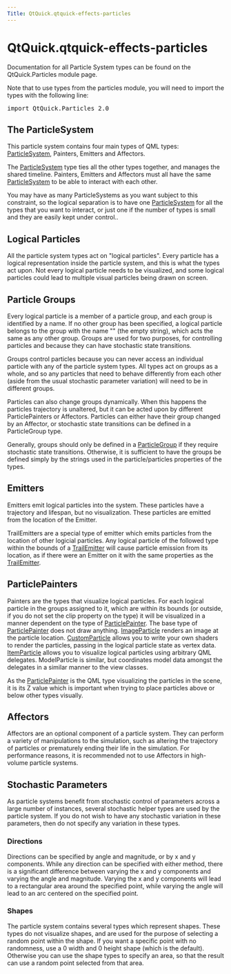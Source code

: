 ```yaml
---
Title: QtQuick.qtquick-effects-particles
---
```


# QtQuick.qtquick-effects-particles

<span class="subtitle"></span>
<!-- $$$qtquick-effects-particles.html-description -->
<p>Documentation for all Particle System types can be found on the QtQuick.Particles module page.</p>
<p>Note that to use types from the particles module, you will need to import the types with the following line:</p>
<pre class="cpp">import <span class="type">QtQuick</span><span class="operator">.</span>Particles <span class="number">2.0</span></pre>
<h2>The ParticleSystem</h2>
<p>This particle system contains four main types of QML types: <a href="QtQuick.Particles.ParticleSystem.md">ParticleSystem</a>, Painters, Emitters and Affectors.</p>
<p>The <a href="QtQuick.Particles.ParticleSystem.md">ParticleSystem</a> type ties all the other types together, and manages the shared timeline. Painters, Emitters and Affectors must all have the same <a href="QtQuick.Particles.ParticleSystem.md">ParticleSystem</a> to be able to interact with each other.</p>
<p>You may have as many ParticleSystems as you want subject to this constraint, so the logical separation is to have one <a href="QtQuick.Particles.ParticleSystem.md">ParticleSystem</a> for all the types that you want to interact, or just one if the number of types is small and they are easily kept under control..</p>
<h2>Logical Particles</h2>
<p>All the particle system types act on &quot;logical particles&quot;. Every particle has a logical representation inside the particle system, and this is what the types act upon. Not every logical particle needs to be visualized, and some logical particles could lead to multiple visual particles being drawn on screen.</p>
<h2>Particle Groups</h2>
<p>Every logical particle is a member of a particle group, and each group is identified by a name. If no other group has been specified, a logical particle belongs to the group with the name &quot;&quot; (the empty string), which acts the same as any other group. Groups are used for two purposes, for controlling particles and because they can have stochastic state transitions.</p>
<p>Groups control particles because you can never access an individual particle with any of the particle system types. All types act on groups as a whole, and so any particles that need to behave differently from each other (aside from the usual stochastic parameter variation) will need to be in different groups.</p>
<p>Particles can also change groups dynamically. When this happens the particles trajectory is unaltered, but it can be acted upon by different ParticlePainters or Affectors. Particles can either have their group changed by an Affector, or stochastic state transitions can be defined in a ParticleGroup type.</p>
<p>Generally, groups should only be defined in a <a href="QtQuick.Particles.ParticleGroup.md">ParticleGroup</a> if they require stochastic state transitions. Otherwise, it is sufficient to have the groups be defined simply by the strings used in the particle/particles properties of the types.</p>
<h2>Emitters</h2>
<p>Emitters emit logical particles into the system. These particles have a trajectory and lifespan, but no visualization. These particles are emitted from the location of the Emitter.</p>
<p>TrailEmitters are a special type of emitter which emits particles from the location of other logicial particles. Any logical particle of the followed type within the bounds of a <a href="QtQuick.Particles.TrailEmitter.md">TrailEmitter</a> will cause particle emission from its location, as if there were an Emitter on it with the same properties as the <a href="QtQuick.Particles.TrailEmitter.md">TrailEmitter</a>.</p>
<h2>ParticlePainters</h2>
<p>Painters are the types that visualize logical particles. For each logical particle in the groups assigned to it, which are within its bounds (or outside, if you do not set the clip property on the type) it will be visualized in a manner dependent on the type of <a href="QtQuick.Particles.ParticlePainter.md">ParticlePainter</a>. The base type of <a href="QtQuick.Particles.ParticlePainter.md">ParticlePainter</a> does not draw anything. <a href="QtQuick.Particles.ImageParticle.md">ImageParticle</a> renders an image at the particle location. <a href="QtQuick.Particles.CustomParticle.md">CustomParticle</a> allows you to write your own shaders to render the particles, passing in the logical particle state as vertex data. <a href="QtQuick.Particles.ItemParticle.md">ItemParticle</a> allows you to visualize logical particles using arbitrary QML delegates. ModelParticle is similar, but coordinates model data amongst the delegates in a similar manner to the view classes.</p>
<p>As the <a href="QtQuick.Particles.ParticlePainter.md">ParticlePainter</a> is the QML type visualizing the particles in the scene, it is its Z value which is important when trying to place particles above or below other types visually.</p>
<h2>Affectors</h2>
<p>Affectors are an optional component of a particle system. They can perform a variety of manipulations to the simulation, such as altering the trajectory of particles or prematurely ending their life in the simulation. For performance reasons, it is recommended not to use Affectors in high-volume particle systems.</p>
<h2>Stochastic Parameters</h2>
<p>As particle systems benefit from stochastic control of parameters across a large number of instances, several stochastic helper types are used by the particle system. If you do not wish to have any stochastic variation in these parameters, then do not specify any variation in these types.</p>
<h3>Directions</h3>
<p>Directions can be specified by angle and magnitude, or by x and y components. While any direction can be specified with either method, there is a significant difference between varying the x and y components and varying the angle and magnitude. Varying the x and y components will lead to a rectangular area around the specified point, while varying the angle will lead to an arc centered on the specified point.</p>
<h3>Shapes</h3>
<p>The particle system contains several types which represent shapes. These types do not visualize shapes, and are used for the purpose of selecting a random point within the shape. If you want a specific point with no randomness, use a 0 width and 0 height shape (which is the default). Otherwise you can use the shape types to specify an area, so that the result can use a random point selected from that area.</p>
<!-- @@@qtquick-effects-particles.html -->
